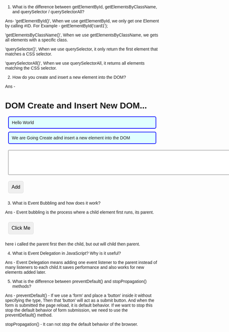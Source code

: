 1.  What is the difference between getElementById, getElementsByClassName, and querySelector / querySelectorAll?

Ans- 'getElementById()', When we use getElementById, we only get one Element by calling #ID.
For Example - getElementById('card1');

'getElementsByClassName()', When we use getElementsByClassName, we gets all elements with a specific class.

'querySelector()', When we use querySelector, it only return the first element that matches a CSS selector.

'querySelectorAll()', When we use querySelectorAll, it returns all elements matching the CSS selector.

2.  How do you create and insert a new element into the DOM?

Ans -

<!DOCTYPE html>
<html lang="en">
<head>
<meta charset="UTF-8" />
<meta name="viewport" content="width=device-width, initial-scale=1.0" />
<title>DOM</title>
<style>
body {
padding: 10px;
font-family: "Calibri", sans-serif;
}
button {
padding: 10px;
font-size: medium;
border: 1px solid gainsboro;
border-radius: 5px;
margin: 10px;
}
.item {
border: 2px solid blue;
background-color: lightcyan;
margin: 10px;
padding: 10px;
border-radius: 5px;
}
textarea {
margin: 10px;
}
</style>
</head>
<body>
<h1>DOM Create and Insert New DOM...</h1>
<section>
<div id="container">
<p class="item">Hello World</p>
<p class="item">
We are Going Create adnd insert a new element into the DOM
</p>
</div>
<textarea name="" id="textArea" cols="100" rows="5"></textarea><br />
<button id="btn-add">Add</button>
</section>
<script>
document.getElementById("btn-add").addEventListener("click", function () {
//console.log(777);
const text = document.getElementById("textArea");
//console.log(newText);
newText = text.value;
//console.log(newText);
const addedNewText = document.getElementById("container");
//console.log(addedNewText);
const newP = document.createElement("p");
newP.classList.add("item");
newP.innerText = newText;
container.appendChild(newP);

text.value = " ";
});
</script>

</body>
</html>

3.  What is Event Bubbling and how does it work?

Ans - Event bubbling is the process where a child element first runs, its parent.

  <!DOCTYPE html>
  <html lang="en">
  <head>
  <meta charset="UTF-8" />
  <meta name="viewport" content="width=device-width, initial-scale=1.0" />
  <title>Document</title>
  </head>
  <body>
  <div id="parent">
  <button id="child">Click Me</button>
  </div>
    <script>
  document.getElementById("parent").addEventListener("click", function () {
  console.log("Parent clicked");
  });

document.getElementById("child").addEventListener("click", function () {
console.log("Child clicked");
});

  </script>
  </body>
  </html>
      
here i called the parent first then the child, but out will child then parent.

4.  What is Event Delegation in JavaScript? Why is it useful?

Ans - Event Delegation means adding one event listener to the parent instead of many listeners to each child.It saves performance and also works for new elements added later.

5.  What is the difference between preventDefault() and stopPropagation() methods?

Ans - preventDefault() - If we use a 'form' and place a 'button' inside it without specifying the type, Then that 'button' will act as a submit button. And when the form is submitted the page reload, it is default behavior. If we want to stop this stop the default behavior of form submission, we need to use the preventDefault() method.

stopPropagation() - It can not stop the default behavior of the browser.
